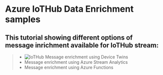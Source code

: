 # Azure IoTHub Data Enrichment samples
## This tutorial showing different options of message inrichment available for IoTHub stream:

> * ![IoTHub Message enrichment using Device Twins](https://github.com/maxmushkin/DataEnrichment/tree/DeviceTwinsEnrichment)
> * Message enrichment using Azure Stream Analytics
> * Message enrichment using Azure Functions
